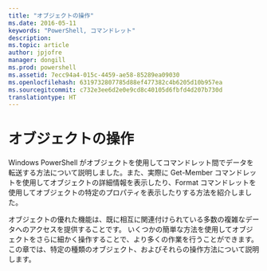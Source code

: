 ```yaml
---
title: "オブジェクトの操作"
ms.date: 2016-05-11
keywords: "PowerShell, コマンドレット"
description: 
ms.topic: article
author: jpjofre
manager: dongill
ms.prod: powershell
ms.assetid: 7ecc94a4-015c-4459-ae58-85289ea09030
ms.openlocfilehash: 6319732807785d88ef477382c4b6205d10b957ea
ms.sourcegitcommit: c732e3ee6d2e0e9cd8c40105d6fbfd4d207b730d
translationtype: HT
---
```

# <a name="working-with-objects"></a>オブジェクトの操作
Windows PowerShell がオブジェクトを使用してコマンドレット間でデータを転送する方法について説明しました。また、実際に Get-Member コマンドレットを使用してオブジェクトの詳細情報を表示したり、Format コマンドレットを使用してオブジェクトの特定のプロパティを表示したりする方法を紹介しました。

オブジェクトの優れた機能は、既に相互に関連付けられている多数の複雑なデータへのアクセスを提供することです。 いくつかの簡単な方法を使用してオブジェクトをさらに細かく操作することで、より多くの作業を行うことができます。 この章では、特定の種類のオブジェクト、およびそれらの操作方法について説明します。

